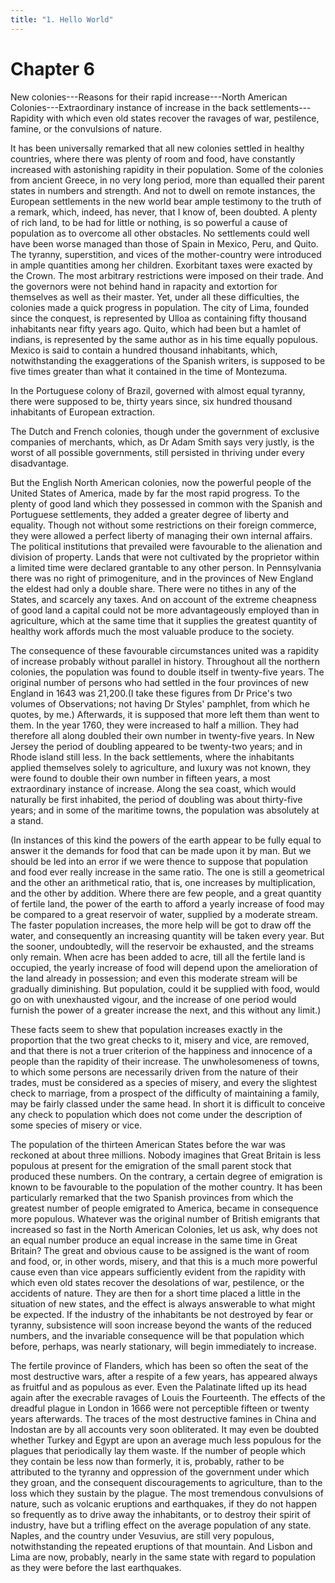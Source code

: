 ```yaml
---
title: "1. Hello World"
---
```


# Chapter 6


New colonies---Reasons for their rapid in­crease---North American
Colonies---Extra­ordinary instance of increase in the back
settlements---Rapidity with which even old states recover the ravages of
war, pesti­lence, famine, or the convulsions of nature.

It has been universally remarked that all new colonies set­tled in
healthy countries, where there was plenty of room and food, have
constantly increased with astonishing rapidity in their popu­lation.
Some of the colonies from ancient Greece, in no very long period, more
than equalled their parent states in numbers and strength. And not to
dwell on remote instances, the European set­tlements in the new world
bear ample testimony to the truth of a remark, which, indeed, has never,
that I know of, been doubted. A plenty of rich land, to be had for
little or nothing, is so powerful a cause of population as to overcome
all other obstacles. No settle­ments could well have been worse managed
than those of Spain in Mexico, Peru, and Quito. The tyranny,
superstition, and vices of the mother-country were introduced in ample
quantities among her children. Exorbitant taxes were exacted by the
Crown. The most arbitrary restrictions were imposed on their trade. And
the governors were not behind hand in rapacity and extortion for
themselves as well as their master. Yet, under all these difficulties,
the colonies made a quick progress in population. The city of Lima,
founded since the conquest, is represented by Ulloa as containing fifty
thousand inhabitants near fifty years ago. Quito, which had been but a
hamlet of indians, is represented by the same author as in his time
equally populous. Mexico is said to contain a hundred thousand
inhabitants, which, notwithstanding the exaggerations of the Spanish
writers, is supposed to be five times greater than what it contained in
the time of Montezuma.

In the Portuguese colony of Brazil, governed with almost equal tyranny,
there were supposed to be, thirty years since, six hundred thousand
inhabitants of European extraction.

The Dutch and French colonies, though under the govern­ment of exclusive
companies of merchants, which, as Dr Adam Smith says very justly, is the
worst of all possible governments, still persisted in thriving under
every disadvantage.

But the English North American colonies, now the powerful people of the
United States of America, made by far the most rapid progress. To the
plenty of good land which they possessed in com­mon with the Spanish and
Portuguese settlements, they added a greater degree of liberty and
equality. Though not without some restrictions on their foreign
commerce, they were allowed a perfect liberty of managing their own
internal affairs. The political insti­tutions that prevailed were
favourable to the alienation and divi­sion of property. Lands that were
not cultivated by the proprietor within a limited time were declared
grantable to any other person. In Pennsylvania there was no right of
primogeniture, and in the provinces of New England the eldest had only a
double share. There were no tithes in any of the States, and scarcely
any taxes. And on account of the extreme cheapness of good land a
capital could not be more advantageously employed than in agriculture,
which at the same time that it supplies the greatest quantity of healthy
work affords much the most valuable produce to the soci­ety.

The consequence of these favourable circumstances united was a rapidity
of increase probably without parallel in history. Throughout all the
northern colonies, the population was found to double itself in
twenty-five years. The original number of persons who had settled in the
four provinces of new England in 1643 was 21,200.(I take these figures
from Dr Price's two volumes of Obser­vations; not having Dr Styles'
pamphlet, from which he quotes, by me.) Afterwards, it is supposed that
more left them than went to them. In the year 1760, they were increased
to half a million. They had therefore all along doubled their own number
in twenty-five years. In New Jersey the period of doubling appeared to
be twenty-two years; and in Rhode island still less. In the back
settlements, where the inhabitants applied themselves solely to
agriculture, and luxury was not known, they were found to double their
own num­ber in fifteen years, a most extraordinary instance of increase.
Along the sea coast, which would naturally be first inhabited, the
period of doubling was about thirty-five years; and in some of the
maritime towns, the population was absolutely at a stand.

(In instances of this kind the powers of the earth appear to be fully
equal to answer it the demands for food that can be made upon it by man.
But we should be led into an error if we were thence to suppose that
population and food ever really increase in the same ratio. The one is
still a geometrical and the other an arithmetical ratio, that is, one
increases by multiplication, and the other by addition. Where there are
few people, and a great quan­tity of fertile land, the power of the
earth to afford a yearly in­crease of food may be compared to a great
reservoir of water, sup­plied by a moderate stream. The faster
population increases, the more help will be got to draw off the water,
and consequently an increasing quantity will be taken every year. But
the sooner, un­doubtedly, will the reservoir be exhausted, and the
streams only remain. When acre has been added to acre, till all the
fertile land is occupied, the yearly increase of food will depend upon
the amelio­ration of the land already in possession; and even this
moderate stream will be gradually diminishing. But population, could it
be supplied with food, would go on with unexhausted vigour, and the
increase of one period would furnish the power of a greater in­crease
the next, and this without any limit.)

These facts seem to shew that population increases exactly in the
proportion that the two great checks to it, misery and vice, are
removed, and that there is not a truer criterion of the happi­ness and
innocence of a people than the rapidity of their increase. The
unwholesomeness of towns, to which some persons are neces­sarily driven
from the nature of their trades, must be considered as a species of
misery, and every the slightest check to marriage, from a prospect of
the difficulty of maintaining a family, may be fairly classed under the
same head. In short it is difficult to con­ceive any check to population
which does not come under the de­scription of some species of misery or
vice.

The population of the thirteen American States before the war was
reckoned at about three millions. Nobody imagines that Great Britain is
less populous at present for the emigration of the small parent stock
that produced these numbers. On the contrary, a certain degree of
emigration is known to be favourable to the population of the mother
country. It has been particularly re­marked that the two Spanish
provinces from which the greatest number of people emigrated to America,
became in consequence more populous. Whatever was the original number of
British emi­grants that increased so fast in the North American
Colonies, let us ask, why does not an equal number produce an equal
increase in the same time in Great Britain? The great and obvious cause
to be assigned is the want of room and food, or, in other words,
mis­ery, and that this is a much more powerful cause even than vice
appears sufficiently evident from the rapidity with which even old
states recover the desolations of war, pestilence, or the accidents of
nature. They are then for a short time placed a little in the situa­tion
of new states, and the effect is always answerable to what might be
expected. If the industry of the inhabitants be not de­stroyed by fear
or tyranny, subsistence will soon increase beyond the wants of the
reduced numbers, and the invariable consequence will be that population
which before, perhaps, was nearly station­ary, will begin immediately to
increase.

The fertile province of Flanders, which has been so often the seat of
the most destructive wars, after a respite of a few years, has appeared
always as fruitful and as populous as ever. Even the Palatinate lifted
up its head again after the execrable ravages of Louis the Fourteenth.
The effects of the dreadful plague in London in 1666 were not
perceptible fifteen or twenty years afterwards. The traces of the most
destructive famines in China and Indostan are by all accounts very soon
obliterated. It may even be doubted whether Turkey and Egypt are upon an
average much less popu­lous for the plagues that periodically lay them
waste. If the num­ber of people which they contain be less now than
formerly, it is, probably, rather to be attributed to the tyranny and
oppression of the government under which they groan, and the consequent
dis­couragements to agriculture, than to the loss which they sustain by
the plague. The most tremendous convulsions of nature, such as volcanic
eruptions and earthquakes, if they do not happen so frequently as to
drive away the inhabitants, or to destroy their spirit of industry, have
but a trifling effect on the average popula­tion of any state. Naples,
and the country under Vesuvius, are still very populous, notwithstanding
the repeated eruptions of that mountain. And Lisbon and Lima are now,
probably, nearly in the same state with regard to population as they
were before the last earthquakes.

